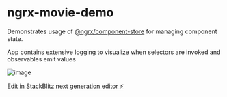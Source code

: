 # ngrx-movie-demo

Demonstrates usage of [@ngrx/component-store](https://ngrx.io/guide/component-store) for managing component state.

App contains extensive logging to visualize when selectors are invoked and observables emit values

![image](https://github.com/user-attachments/assets/6da38315-a84f-4fac-8ade-55187076ef8b)

[Edit in StackBlitz next generation editor ⚡️](https://stackblitz.com/~/github.com/bradeys/ngrx-movie-demo)
